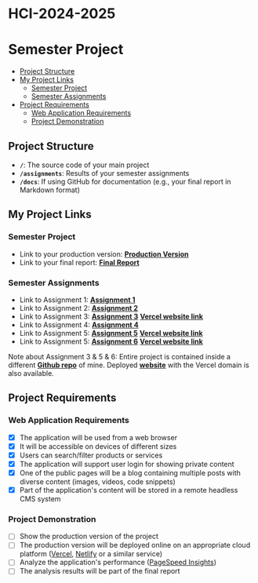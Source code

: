 # HCI-2024-2025
# Semester Project <!-- omit in toc -->

- [Project Structure](#project-structure)
- [My Project Links](#my-project-links)
  - [Semester Project](#semester-project)
  - [Semester Assignments](#semester-assignments)
- [Project Requirements](#project-requirements)
  - [Web Application Requirements](#web-application-requirements)
  - [Project Demonstration](#project-demonstration)

## Project Structure

- **`/`**: The source code of your main project
- **`/assignments`**: Results of your semester assignments
- **`/docs`**: If using GitHub for documentation (e.g., your final report in Markdown format)

## My Project Links

### Semester Project

- Link to your production version: [**Production Version**](https://kud-ante-zaninovic.vercel.app/) <!-- Replace with actual URL -->
- Link to your final report: [**Final Report**](https://github.com/DujePerisin/HCI-2024-2025/blob/main/docs/FinalReport.md) <!-- Replace with actual URL -->
<!-- Add more as necessary -->

### Semester Assignments

- Link to Assignment 1: [**Assignment 1**](https://github.com/DujePerisin/HCI-2024-2025/tree/3a83f74c5a50aa544886e79ad3f0ebc444a6886c/assignments/assignment-1) <!-- Replace with actual URL --> 
- Link to Assignment 2: [**Assignment 2**](https://github.com/DujePerisin/HCI-2024-2025/tree/3a83f74c5a50aa544886e79ad3f0ebc444a6886c/assignments/assignment-2) <!-- Replace with actual URL -->
- Link to Assignment 3: [**Assignment 3**](https://github.com/DujePerisin/hci-assignment-3) [**Vercel website link**](https://kud-ante-zaninovic.vercel.app/)<!-- Replace with actual URL -->
- Link to Assignment 4: [**Assignment 4**](https://github.com/DujePerisin/HCI-2024-2025/tree/main/assignments/assignment-4)
- Link to Assignment 5: [**Assignment 5**](https://github.com/DujePerisin/hci-assignment-3/tree/03-assignment-website-w/-template-pages) [**Vercel website link**](https://kud-ante-zaninovic.vercel.app/)<!-- Replace with actual URL -->
- Link to Assignment 5: [**Assignment 6**](https://github.com/DujePerisin/HCI-2024-2025/tree/main/assignments/assignment-6) [**Vercel website link**](https://kud-ante-zaninovic.vercel.app/)<!-- Replace with actual URL -->

Note about Assignment 3 & 5 & 6: Entire project is contained inside a different [**Github repo**](https://github.com/DujePerisin/kud-ante-zaninovic) of mine. Deployed [**website**](https://kud-ante-zaninovic.vercel.app/) with the Vercel domain is also available. 
<!-- Add more assignments as necessary -->

## Project Requirements

### Web Application Requirements

- [x] The application will be used from a web browser
- [x] It will be accessible on devices of different sizes
- [x] Users can search/filter products or services
- [x] The application will support user login for showing private content
- [x] One of the public pages will be a blog containing multiple posts with diverse content (images, videos, code snippets)
- [x] Part of the application's content will be stored in a remote headless CMS system

### Project Demonstration

- [ ] Show the production version of the project
- [ ] The production version will be deployed online on an appropriate cloud platform ([Vercel](https://vercel.com), [Netlify](https://www.netlify.com/) or a similar service)
- [ ] Analyze the application's performance ([PageSpeed Insights](https://pagespeed.web.dev/))
- [ ] The analysis results will be part of the final report
